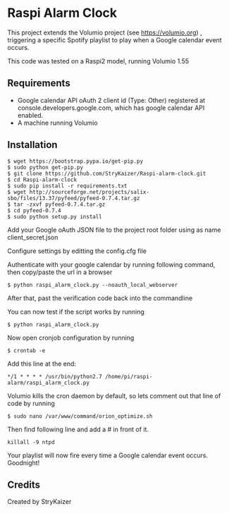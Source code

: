 # Raspi Alarm Clock

This project extends the Volumio project (see https://volumio.org) , triggering a specific Spotify playlist to play when a Google calendar event occurs.

This code was tested on a Raspi2 model, running Volumio 1.55

## Requirements

* Google calendar API oAuth 2 client id (Type: Other) registered at console.developers.google.com, which has google calendar API enabled.
* A machine running Volumio

## Installation

    $ wget https://bootstrap.pypa.io/get-pip.py
    $ sudo python get-pip.py
    $ git clone https://github.com/StryKaizer/Raspi-alarm-clock.git
    $ cd Raspi-alarm-clock
    $ sudo pip install -r requirements.txt
    $ wget http://sourceforge.net/projects/salix-sbo/files/13.37/pyfeed/pyfeed-0.7.4.tar.gz
    $ tar -zxvf pyfeed-0.7.4.tar.gz
    $ cd pyfeed-0.7.4
    $ sudo python setup.py install
    
Add your Google oAuth JSON file to the project root folder using as name client_secret.json

Configure settings by editting the config.cfg file

Authenticate with your google calendar by running following command, then copy/paste the url in a browser

    $ python raspi_alarm_clock.py --noauth_local_webserver

After that, past the verification code back into the commandline

You can now test if the script works by running

    $ python raspi_alarm_clock.py

Now open cronjob configuration by running

    $ crontab -e

Add this line at the end:

    */1 * * * * /usr/bin/python2.7 /home/pi/raspi-alarm/raspi_alarm_clock.py

Volumio kills the cron daemon by default, so lets comment out that line of code by running

    $ sudo nano /var/www/command/orion_optimize.sh
    
Then find following line and add a # in front of it.

    killall -9 ntpd


Your playlist will now fire every time a Google calendar event occurs.  Goodnight!

## Credits

Created by StryKaizer
